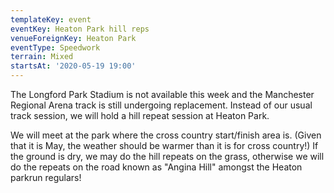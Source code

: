 ```yaml
---
templateKey: event
eventKey: Heaton Park hill reps
venueForeignKey: Heaton Park
eventType: Speedwork
terrain: Mixed
startsAt: '2020-05-19 19:00'
---
```

The Longford Park Stadium is not available this week and the Manchester Regional
Arena track is still undergoing replacement. Instead of our usual track session,
we will hold a hill repeat session at Heaton Park.

We will meet at the park where the cross country start/finish area is. (Given
that it is May, the weather should be warmer than it is for cross country!) If
the ground is dry, we may do the hill repeats on the grass, otherwise we will
do the repeats on the road known as "Angina Hill" amongst the Heaton parkrun
regulars!
